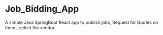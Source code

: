 # Job_Bidding_App
A simple Java SpringBoot React app to publish jobs, Request for Quotes on them , select the vendor
